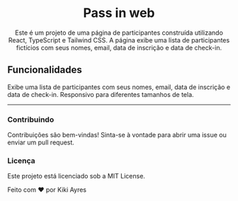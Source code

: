 <h1 align="center">  Pass in web</h1>

<p align="center">
Este é um projeto de uma página de participantes construída utilizando React, TypeScript e Tailwind CSS. A página exibe uma lista de participantes fictícios com seus nomes, email, data de inscrição e data de check-in.<br/>
</p>

<h2>Funcionalidades</h2>

Exibe uma lista de participantes com seus nomes, email, data de inscrição e data de check-in.
Responsivo para diferentes tamanhos de tela.

-----------------

<h3>Contribuindo</h3>

Contribuições são bem-vindas! Sinta-se à vontade para abrir uma issue ou enviar um pull request.


<h3>Licença</h3>

Este projeto está licenciado sob a MIT License.

Feito com ❤️ por Kiki Ayres
